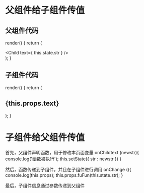 # 父组件给子组件传值

## 父组件代码
  render() {
    return (
      <div>
        <Child text={ this.state.str } />
      </div>
    );
  }

## 子组件代码

render() {
  return (
    <div>
      <h2> {this.props.text} </h2>
    </div>
  );
}

# 子组件给父组件传值

  首先，父组件声明函数，用于修改本页面变量
  onChildtext (newstr){
    console.log('函数被执行');
    this.setState({
      str : newstr
    })
  }

  然后，函数传递到子组件，并且在子组件进行调用
  onChange (){
    console.log(this.props);
    this.props.fuFun(this.state.str);
  }

  最后，子组件信息通过参数传递到父组件
